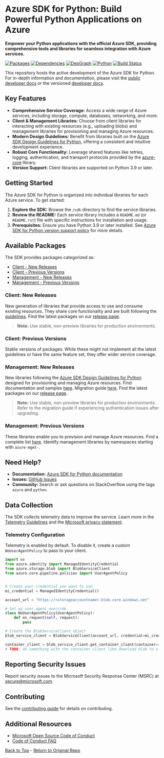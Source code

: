 # Azure SDK for Python: Build Powerful Python Applications on Azure

**Empower your Python applications with the official Azure SDK, providing comprehensive tools and libraries for seamless integration with Azure services.**

[![Packages](https://img.shields.io/badge/packages-latest-blue.svg)](https://azure.github.io/azure-sdk/releases/latest/python.html)
[![Dependencies](https://img.shields.io/badge/dependency-report-blue.svg)](https://azuresdkartifacts.blob.core.windows.net/azure-sdk-for-python/dependencies/dependencies.html)
[![DepGraph](https://img.shields.io/badge/dependency-graph-blue.svg)](https://azuresdkartifacts.blob.core.windows.net/azure-sdk-for-python/dependencies/dependencyGraph/index.html)
[![Python](https://img.shields.io/pypi/pyversions/azure-core.svg?maxAge=2592000)](https://pypi.python.org/pypi/azure/)
[![Build Status](https://dev.azure.com/azure-sdk/public/_apis/build/status/python/python%20-%20core%20-%20ci?branchName=main)](https://dev.azure.com/azure-sdk/public/_build/latest?definitionId=458&branchName=main)

This repository hosts the active development of the Azure SDK for Python. For in-depth information and documentation, please visit the [public developer docs](https://docs.microsoft.com/python/azure/) or the versioned [developer docs](https://azure.github.io/azure-sdk-for-python).

## Key Features

*   **Comprehensive Service Coverage:** Access a wide range of Azure services, including storage, compute, databases, networking, and more.
*   **Client & Management Libraries:** Choose from client libraries for interacting with existing resources (e.g., uploading blobs) and management libraries for provisioning and managing Azure resources.
*   **Modern Design Guidelines:** Benefit from libraries built on the [Azure SDK Design Guidelines for Python](https://azure.github.io/azure-sdk/python/guidelines/), offering a consistent and intuitive development experience.
*   **Robust Core Functionality:** Leverage shared features like retries, logging, authentication, and transport protocols provided by the [azure-core](https://github.com/Azure/azure-sdk-for-python/blob/main/sdk/core/azure-core) library.
*   **Version Support:** Client libraries are supported on Python 3.9 or later.

## Getting Started

The Azure SDK for Python is organized into individual libraries for each Azure service. To get started:

1.  **Explore the SDK:** Browse the `/sdk` directory to find the service libraries.
2.  **Review the README:** Each service library includes a `README.md` (or `README.rst`) file with specific instructions for installation and usage.
3.  **Prerequisites:** Ensure you have Python 3.9 or later installed. See [Azure SDK for Python version support policy](https://github.com/Azure/azure-sdk-for-python/wiki/Azure-SDKs-Python-version-support-policy) for more details.

## Available Packages

The SDK provides packages categorized as:

*   [Client - New Releases](#client-new-releases)
*   [Client - Previous Versions](#client-previous-versions)
*   [Management - New Releases](#management-new-releases)
*   [Management - Previous Versions](#management-previous-versions)

### Client: New Releases

New generation of libraries that provide access to use and consume existing resources. They share core functionality and are built following the [guidelines](https://azure.github.io/azure-sdk/python/guidelines/index.html). Find the latest packages on our [release page](https://azure.github.io/azure-sdk/releases/latest/index.html#python).

> **Note:** Use stable, non-preview libraries for production environments.

### Client: Previous Versions

Stable versions of packages. While these might not implement all the latest guidelines or have the same feature set, they offer wider service coverage.

### Management: New Releases

New libraries following the [Azure SDK Design Guidelines for Python](https://azure.github.io/azure-sdk/python/guidelines/) designed for provisioning and managing Azure resources. Find documentation and samples [here](https://aka.ms/azsdk/python/mgmt). Migration guide [here](https://github.com/Azure/azure-sdk-for-python/blob/main/doc/sphinx/mgmt_quickstart.rst#migration-guide). Find the latest packages on our [release page](https://azure.github.io/azure-sdk/releases/latest/mgmt/python.html).

> **Note:** Use stable, non-preview libraries for production environments. Refer to the migration guide if experiencing authentication issues after upgrading.

### Management: Previous Versions

These libraries enable you to provision and manage Azure resources. Find a complete list [here](https://azure.github.io/azure-sdk/releases/latest/all/python.html). Identify management libraries by namespaces starting with `azure-mgmt-`.

## Need Help?

*   **Documentation:** [Azure SDK for Python documentation](https://aka.ms/python-docs)
*   **Issues:** [GitHub Issues](https://github.com/Azure/azure-sdk-for-python/issues)
*   **Community:** Search or ask questions on StackOverflow using the tags `azure` and `python`.

## Data Collection

The SDK collects telemetry data to improve the service. Learn more in the [Telemetry Guidelines](https://azure.github.io/azure-sdk/general_azurecore.html#telemetry-policy) and the [Microsoft privacy statement](https://go.microsoft.com/fwlink/?LinkID=824704).

### Telemetry Configuration

Telemetry is enabled by default. To disable it, create a custom `NoUserAgentPolicy` to pass to your client.

```python
import os
from azure.identity import ManagedIdentityCredential
from azure.storage.blob import BlobServiceClient
from azure.core.pipeline.policies import UserAgentPolicy


# Create your credential you want to use
mi_credential = ManagedIdentityCredential()

account_url = "https://<storageaccountname>.blob.core.windows.net"

# Set up user-agent override
class NoUserAgentPolicy(UserAgentPolicy):
    def on_request(self, request):
        pass

# Create the BlobServiceClient object
blob_service_client = BlobServiceClient(account_url, credential=mi_credential, user_agent_policy=NoUserAgentPolicy())

container_client = blob_service_client.get_container_client(container=<container_name>) 
# TODO: do something with the container client like download blob to a file
```

## Reporting Security Issues

Report security issues to the Microsoft Security Response Center (MSRC) at <secure@microsoft.com>.

## Contributing

See the [contributing guide](https://github.com/Azure/azure-sdk-for-python/blob/main/CONTRIBUTING.md) for details on contributing.

## Additional Resources

*   [Microsoft Open Source Code of Conduct](https://opensource.microsoft.com/codeofconduct/)
*   [Code of Conduct FAQ](https://opensource.microsoft.com/codeofconduct/faq/)

[Back to Top](#azure-sdk-for-python-build-powerful-python-applications-on-azure) - [Return to Original Repo](https://github.com/Azure/azure-sdk-for-python)